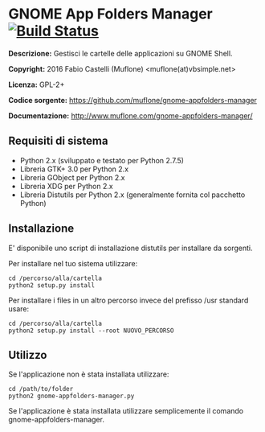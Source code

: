 GNOME App Folders Manager [![Build Status](https://travis-ci.org/muflone/gnome-appfolders-manager.svg?branch=master)](https://travis-ci.org/muflone/gnome-appfolders-manager)
=========================
**Descrizione:** Gestisci le cartelle delle applicazioni su GNOME Shell.

**Copyright:** 2016 Fabio Castelli (Muflone) <muflone(at)vbsimple.net>

**Licenza:** GPL-2+

**Codice sorgente:** https://github.com/muflone/gnome-appfolders-manager

**Documentazione:** http://www.muflone.com/gnome-appfolders-manager/

Requisiti di sistema
--------------------

* Python 2.x (sviluppato e testato per Python 2.7.5)
* Libreria GTK+ 3.0 per Python 2.x
* Libreria GObject per Python 2.x
* Libreria XDG per Python 2.x
* Libreria Distutils per Python 2.x (generalmente fornita col pacchetto Python)

Installazione
-------------

E' disponibile uno script di installazione distutils per installare da sorgenti.

Per installare nel tuo sistema utilizzare:

    cd /percorso/alla/cartella
    python2 setup.py install

Per installare i files in un altro percorso invece del prefisso /usr standard
usare:

    cd /percorso/alla/cartella
    python2 setup.py install --root NUOVO_PERCORSO

Utilizzo
--------

Se l'applicazione non è stata installata utilizzare:

    cd /path/to/folder
    python2 gnome-appfolders-manager.py

Se l'applicazione è stata installata utilizzare semplicemente il comando
gnome-appfolders-manager.
